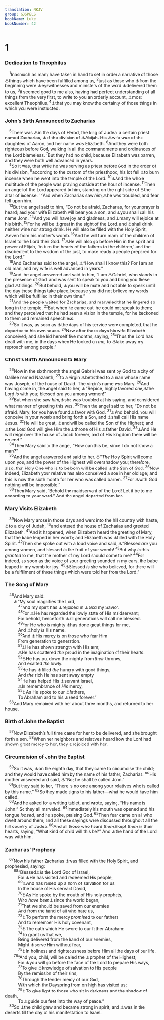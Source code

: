 ```yaml
---
translation: NKJV
group: GOSPELS
bookName: Luke 
bookNumber: 42
---
```


<div class="title"><h1>1</h1><h3>Dedication to Theophilus</h3></div>
<span class="verse lu_1_1"> <sup>1</sup>Inasmuch as many have taken in hand to set in order a narrative of those <a data-toggle="tooltip" data-placement="bottom" title="John 20:31">⚓</a>things which have been fulfilled among us, </span>
<span class="verse lu_1_2"><sup>2</sup>just as those who <a data-toggle="tooltip" data-placement="bottom" title="Mark 1:1; John 15:27; Acts 1:21, 22">⚓</a>from the beginning were <a data-toggle="tooltip" data-placement="bottom" title="Acts 1:2">⚓</a>eyewitnesses and ministers of the word <a data-toggle="tooltip" data-placement="bottom" title="Acts 1:3; 10:39; Heb. 2:3; 1 Pet. 5:1; 2 Pet. 1:16; 1 John 1:1">⚓</a>delivered them to us, </span>
<span class="verse lu_1_3"><sup>3</sup>it seemed good to me also, having had perfect understanding of all things from the very first, to write to you an orderly account, <a data-toggle="tooltip" data-placement="bottom" title="Acts 1:1">⚓</a>most excellent Theophilus, </span>
<span class="verse lu_1_4"><sup>4</sup><a data-toggle="tooltip" data-placement="bottom" title="(John 20:31)">⚓</a>that you may know the certainty of those things in which you were instructed.<br/></span>
<div class="title"><h3>John’s Birth Announced to Zacharias</h3></div>
<span class="verse lu_1_5"> <sup>5</sup>There was <a data-toggle="tooltip" data-placement="bottom" title="Matt. 2:1">⚓</a>in the days of Herod, the king of Judea, a certain priest named Zacharias, <a data-toggle="tooltip" data-placement="bottom" title="1 Chr. 24:1, 10">⚓</a>of the division of <a data-toggle="tooltip" data-placement="bottom" title="Neh. 12:4">⚓</a>Abijah. His <a data-toggle="tooltip" data-placement="bottom" title="Lev. 21:13, 14">⚓</a>wife <i>was</i> of the daughters of Aaron, and her name <i>was</i> Elizabeth. </span>
<span class="verse lu_1_6"><sup>6</sup>And they were both righteous before God, walking in all the commandments and ordinances of the Lord blameless. </span>
<span class="verse lu_1_7"><sup>7</sup>But they had no child, because Elizabeth was barren, and they were both well advanced in years.<br/></span>
<span class="verse lu_1_8"> <sup>8</sup>So it was, that while he was serving as priest before God in the order of his division, </span>
<span class="verse lu_1_9"><sup>9</sup>according to the custom of the priesthood, his lot fell <a data-toggle="tooltip" data-placement="bottom" title="Ex. 30:7, 8; 1 Chr. 23:13; 2 Chr. 29:11">⚓</a>to burn incense when he went into the temple of the Lord. </span>
<span class="verse lu_1_10"><sup>10</sup><a data-toggle="tooltip" data-placement="bottom" title="Lev. 16:17">⚓</a>And the whole multitude of the people was praying outside at the hour of incense. </span>
<span class="verse lu_1_11"><sup>11</sup>Then an angel of the Lord appeared to him, standing on the right side of <a data-toggle="tooltip" data-placement="bottom" title="Ex. 30:1">⚓</a>the altar of incense. </span>
<span class="verse lu_1_12"><sup>12</sup>And when Zacharias saw <i>him,</i><a data-toggle="tooltip" data-placement="bottom" title="Judg. 6:22; Dan. 10:8; Luke 2:9; Acts 10:4; Rev. 1:17">⚓</a>he was troubled, and fear fell upon him.<br/></span>
<span class="verse lu_1_13"> <sup>13</sup>But the angel said to him, “Do not be afraid, Zacharias, for your prayer is heard; and your wife Elizabeth will bear you a son, and <a data-toggle="tooltip" data-placement="bottom" title="Luke 1:57, 60, 63">⚓</a>you shall call his name John. </span>
<span class="verse lu_1_14"><sup>14</sup>And you will have joy and gladness, and <a data-toggle="tooltip" data-placement="bottom" title="Luke 1:58">⚓</a>many will rejoice at his birth. </span>
<span class="verse lu_1_15"><sup>15</sup>For he will be <a data-toggle="tooltip" data-placement="bottom" title="(Luke 7:24–28)">⚓</a>great in the sight of the Lord, and <a data-toggle="tooltip" data-placement="bottom" title="Num. 6:3; Judg. 13:4; Matt. 11:18">⚓</a>shall drink neither wine nor strong drink. He will also be filled with the Holy Spirit, <a data-toggle="tooltip" data-placement="bottom" title="Jer. 1:5; Gal. 1:15">⚓</a>even from his mother’s womb. </span>
<span class="verse lu_1_16"><sup>16</sup>And he will turn many of the children of Israel to the Lord their God. </span>
<span class="verse lu_1_17"><sup>17</sup><a data-toggle="tooltip" data-placement="bottom" title="Mal. 4:5, 6; Matt. 3:2; 11:14; Mark 1:4; 9:12">⚓</a>He will also go before Him in the spirit and power of Elijah, ‘to turn the hearts of the fathers to the children,’ and the disobedient to the wisdom of the just, to make ready a people prepared for the Lord.”<br/></span>
<span class="verse lu_1_18"> <sup>18</sup>And Zacharias said to the angel, <a data-toggle="tooltip" data-placement="bottom" title="Gen. 17:17">⚓</a>“How shall I know this? For I am an old man, and my wife is well advanced in years.”<br/></span>
<span class="verse lu_1_19"> <sup>19</sup>And the angel answered and said to him, “I am <a data-toggle="tooltip" data-placement="bottom" title="Dan. 8:16; (Matt. 18:10); Heb. 1:4">⚓</a>Gabriel, who stands in the presence of God, and was sent to speak to you and bring you these glad <a data-toggle="tooltip" data-placement="bottom" title="Luke 2:10">⚓</a>tidings. </span>
<span class="verse lu_1_20"><sup>20</sup>But behold, <a data-toggle="tooltip" data-placement="bottom" title="Ezek. 3:26; 24:27">⚓</a>you will be mute and not able to speak until the day these things take place, because you did not believe my words which will be fulfilled in their own time.”<br/></span>
<span class="verse lu_1_21"> <sup>21</sup>And the people waited for Zacharias, and marveled that he lingered so long in the temple. </span>
<span class="verse lu_1_22"><sup>22</sup>But when he came out, he could not speak to them; and they perceived that he had seen a vision in the temple, for he beckoned to them and remained speechless.<br/></span>
<span class="verse lu_1_23"> <sup>23</sup>So it was, as soon as <a data-toggle="tooltip" data-placement="bottom" title="2 Kin. 11:5; 1 Chr. 9:25">⚓</a>the days of his service were completed, that he departed to his own house. </span>
<span class="verse lu_1_24"><sup>24</sup>Now after those days his wife Elizabeth conceived; and she hid herself five months, saying, </span>
<span class="verse lu_1_25"><sup>25</sup>“Thus the Lord has dealt with me, in the days when He looked on <i>me,</i> to <a data-toggle="tooltip" data-placement="bottom" title="Gen. 30:23; Is. 4:1; 54:1, 4">⚓</a>take away my reproach among people.”<br/></span>
<div class="title"><h3>Christ’s Birth Announced to Mary</h3></div>
<span class="verse lu_1_26"> <sup>26</sup>Now in the sixth month the angel Gabriel was sent by God to a city of Galilee named Nazareth, </span>
<span class="verse lu_1_27"><sup>27</sup>to a virgin <a data-toggle="tooltip" data-placement="bottom" title="Matt. 1:18; Luke 2:4, 5">⚓</a>betrothed to a man whose name was Joseph, of the house of David. The virgin’s name <i>was</i> Mary. </span>
<span class="verse lu_1_28"><sup>28</sup>And having come in, the angel said to her, <a data-toggle="tooltip" data-placement="bottom" title="Dan. 9:23">⚓</a>“Rejoice, highly favored <i>one,</i><a data-toggle="tooltip" data-placement="bottom" title="Judg. 6:12">⚓</a>the Lord <i>is</i> with you; blessed <i>are</i> you among women!”<br/></span>
<span class="verse lu_1_29"> <sup>29</sup>But when she saw <i>him,</i><a data-toggle="tooltip" data-placement="bottom" title="Luke 1:12">⚓</a>she was troubled at his saying, and considered what manner of greeting this was. </span>
<span class="verse lu_1_30"><sup>30</sup>Then the angel said to her, “Do not be afraid, Mary, for you have found <a data-toggle="tooltip" data-placement="bottom" title="Luke 2:52">⚓</a>favor with God. </span>
<span class="verse lu_1_31"><sup>31</sup><a data-toggle="tooltip" data-placement="bottom" title="Is. 7:14; Matt. 1:21, 25; Gal. 4:4">⚓</a>And behold, you will conceive in your womb and bring forth a Son, and <a data-toggle="tooltip" data-placement="bottom" title="Luke 2:21; (Phil. 2:9–11)">⚓</a>shall call His name Jesus. </span>
<span class="verse lu_1_32"><sup>32</sup>He will be great, <a data-toggle="tooltip" data-placement="bottom" title="Matt. 3:17; 17:5; Mark 5:7; Luke 1:35, 76; 6:35; Acts 7:48">⚓</a>and will be called the Son of the Highest; and <a data-toggle="tooltip" data-placement="bottom" title="2 Sam. 7:12, 13, 16; Ps. 132:11; (Is. 9:6, 7; 16:5; Jer. 23:5)">⚓</a>the Lord God will give Him the <a data-toggle="tooltip" data-placement="bottom" title="2 Sam. 7:14–17; Acts 2:33; 7:55">⚓</a>throne of His <a data-toggle="tooltip" data-placement="bottom" title="Matt. 1:1">⚓</a>father David. </span>
<span class="verse lu_1_33"><sup>33</sup><a data-toggle="tooltip" data-placement="bottom" title="(Dan. 2:44; Obad. 21; Mic. 4:7); John 12:34; (Heb. 1:8); 2 Pet. 1:11">⚓</a>And He will reign over the house of Jacob forever, and of His kingdom there will be no end.”<br/></span>
<span class="verse lu_1_34"> <sup>34</sup>Then Mary said to the angel, “How can this be, since I do not know a man?”<br/></span>
<span class="verse lu_1_35"> <sup>35</sup>And the angel answered and said to her, <a data-toggle="tooltip" data-placement="bottom" title="Matt. 1:20">⚓</a>“<i>The</i> Holy Spirit will come upon you, and the power of the Highest will overshadow you; therefore, also, that Holy One who is to be born will be called <a data-toggle="tooltip" data-placement="bottom" title="Ps. 2:7; Matt. 3:17; 14:33; 17:5; Mark 1:1; John 1:34; 20:31; Acts 8:37; (Rom. 1:1–4; Heb. 1:2, 8)">⚓</a>the Son of God. </span>
<span class="verse lu_1_36"><sup>36</sup>Now indeed, Elizabeth your relative has also conceived a son in her old age; and this is now the sixth month for her who was called barren. </span>
<span class="verse lu_1_37"><sup>37</sup>For <a data-toggle="tooltip" data-placement="bottom" title="Gen. 18:14; Jer. 32:17; Matt. 19:26; Mark 10:27; Rom. 4:21">⚓</a>with God nothing will be impossible.”<br/></span>
<span class="verse lu_1_38"> <sup>38</sup>Then Mary said, “Behold the maidservant of the Lord! Let it be to me according to your word.” And the angel departed from her.<br/></span>
<div class="title"><h3>Mary Visits Elizabeth</h3></div>
<span class="verse lu_1_39"> <sup>39</sup>Now Mary arose in those days and went into the hill country with haste, <a data-toggle="tooltip" data-placement="bottom" title="Josh. 21:9">⚓</a>to a city of Judah, </span>
<span class="verse lu_1_40"><sup>40</sup>and entered the house of Zacharias and greeted Elizabeth. </span>
<span class="verse lu_1_41"><sup>41</sup>And it happened, when Elizabeth heard the greeting of Mary, that the babe leaped in her womb; and Elizabeth was <a data-toggle="tooltip" data-placement="bottom" title="Acts 6:3">⚓</a>filled with the Holy Spirit. </span>
<span class="verse lu_1_42"><sup>42</sup>Then she spoke out with a loud voice and said, <a data-toggle="tooltip" data-placement="bottom" title="Judg. 5:24">⚓</a>“Blessed <i>are</i> you among women, and blessed <i>is</i> the fruit of your womb! </span>
<span class="verse lu_1_43"><sup>43</sup>But why <i>is</i> this <i>granted</i> to me, that the mother of my Lord should come to me? </span>
<span class="verse lu_1_44"><sup>44</sup>For indeed, as soon as the voice of your greeting sounded in my ears, the babe leaped in my womb for joy. </span>
<span class="verse lu_1_45"><sup>45</sup><a data-toggle="tooltip" data-placement="bottom" title="John 20:29">⚓</a>Blessed <i>is</i> she who believed, for there will be a fulfillment of those things which were told her from the Lord.”<br/></span>
<div class="title"><h3>The Song of Mary</h3></div>
<span class="verse lu_1_46"> <sup>46</sup>And Mary said:<br/>  <a data-toggle="tooltip" data-placement="bottom" title="1 Sam. 2:1–10; Ps. 34:2, 3; Hab. 3:18">⚓</a>“My soul magnifies the Lord,<br/></span>
<span class="verse lu_1_47">   <sup>47</sup>And my spirit has <a data-toggle="tooltip" data-placement="bottom" title="Ps. 35:9; Hab. 3:18">⚓</a>rejoiced in <a data-toggle="tooltip" data-placement="bottom" title="1 Tim. 1:1; 2:3; Titus 1:3; 2:10; 3:4; Jude 25">⚓</a>God my Savior.<br/></span>
<span class="verse lu_1_48">   <sup>48</sup>For <a data-toggle="tooltip" data-placement="bottom" title="1 Sam. 1:11; Ps. 138:6">⚓</a>He has regarded the lowly state of His maidservant;<br/>   For behold, henceforth <a data-toggle="tooltip" data-placement="bottom" title="Luke 11:27">⚓</a>all generations will call me blessed.<br/></span>
<span class="verse lu_1_49">   <sup>49</sup>For He who is mighty <a data-toggle="tooltip" data-placement="bottom" title="Ps. 71:19; 126:2, 3">⚓</a>has done great things for me,<br/>   And <a data-toggle="tooltip" data-placement="bottom" title="Ps. 111:9; Rev. 4:8">⚓</a>holy <i>is</i> His name.<br/></span>
<span class="verse lu_1_50">   <sup>50</sup>And <a data-toggle="tooltip" data-placement="bottom" title="Gen. 17:7; Ex. 20:6; 34:6, 7; Ps. 103:17">⚓</a>His mercy <i>is</i> on those who fear Him<br/>   From generation to generation.<br/></span>
<span class="verse lu_1_51">   <sup>51</sup><a data-toggle="tooltip" data-placement="bottom" title="Ps. 98:1; 118:15; Is. 40:10">⚓</a>He has shown strength with His arm;<br/>   <a data-toggle="tooltip" data-placement="bottom" title="Ps. 33:10; (1 Pet. 5:5)">⚓</a>He has scattered <i>the</i> proud in the imagination of their hearts.<br/></span>
<span class="verse lu_1_52">   <sup>52</sup><a data-toggle="tooltip" data-placement="bottom" title="1 Sam. 2:7, 8">⚓</a>He has put down the mighty from <i>their</i> thrones,<br/>   And exalted <i>the</i> lowly.<br/></span>
<span class="verse lu_1_53">   <sup>53</sup>He has <a data-toggle="tooltip" data-placement="bottom" title="(Matt. 5:6)">⚓</a>filled <i>the</i> hungry with good things,<br/>   And <i>the</i> rich He has sent away empty.<br/></span>
<span class="verse lu_1_54">   <sup>54</sup>He has helped His <a data-toggle="tooltip" data-placement="bottom" title="Is. 41:8">⚓</a>servant Israel,<br/>   <a data-toggle="tooltip" data-placement="bottom" title="Ps. 98:3; (Jer. 31:3)">⚓</a>In remembrance of <i>His</i> mercy,<br/></span>
<span class="verse lu_1_55">   <sup>55</sup><a data-toggle="tooltip" data-placement="bottom" title="Gen. 17:19; Ps. 132:11; (Gal. 3:16)">⚓</a>As He spoke to our <a data-toggle="tooltip" data-placement="bottom" title="(Rom. 11:28)">⚓</a>fathers,<br/>   To Abraham and to his <a data-toggle="tooltip" data-placement="bottom" title="Gen. 17:7">⚓</a>seed forever.”<br/></span>
<span class="verse lu_1_56"> <sup>56</sup>And Mary remained with her about three months, and returned to her house.<br/></span>
<div class="title"><h3>Birth of John the Baptist</h3></div>
<span class="verse lu_1_57"> <sup>57</sup>Now Elizabeth’s full time came for her to be delivered, and she brought forth a son. </span>
<span class="verse lu_1_58"><sup>58</sup>When her neighbors and relatives heard how the Lord had shown great mercy to her, they <a data-toggle="tooltip" data-placement="bottom" title="(Rom. 12:15)">⚓</a>rejoiced with her.<br/></span>
<div class="title"><h3>Circumcision of John the Baptist</h3></div>
<span class="verse lu_1_59"> <sup>59</sup>So it was, <a data-toggle="tooltip" data-placement="bottom" title="Gen. 17:12; Lev. 12:3; Luke 2:21; Phil. 3:5">⚓</a>on the eighth day, that they came to circumcise the child; and they would have called him by the name of his father, Zacharias. </span>
<span class="verse lu_1_60"><sup>60</sup>His mother answered and said, <a data-toggle="tooltip" data-placement="bottom" title="Luke 1:13, 63">⚓</a>“No; he shall be called John.”<br/></span>
<span class="verse lu_1_61"> <sup>61</sup>But they said to her, “There is no one among your relatives who is called by this name.” </span>
<span class="verse lu_1_62"><sup>62</sup>So they made signs to his father—what he would have him called.<br/></span>
<span class="verse lu_1_63"> <sup>63</sup>And he asked for a writing tablet, and wrote, saying, “His name is John.” So they all marveled. </span>
<span class="verse lu_1_64"><sup>64</sup>Immediately his mouth was opened and his tongue <i>loosed,</i> and he spoke, praising God. </span>
<span class="verse lu_1_65"><sup>65</sup>Then fear came on all who dwelt around them; and all these sayings were discussed throughout all the hill country of Judea. </span>
<span class="verse lu_1_66"><sup>66</sup>And all those who heard <i>them</i><a data-toggle="tooltip" data-placement="bottom" title="Luke 2:19">⚓</a>kept <i>them</i> in their hearts, saying, “What kind of child will this be?” And <a data-toggle="tooltip" data-placement="bottom" title="Gen. 39:2; Acts 11:21">⚓</a>the hand of the Lord was with him.<br/></span>
<div class="title"><h3>Zacharias’ Prophecy</h3></div>
<span class="verse lu_1_67"> <sup>67</sup>Now his father Zacharias <a data-toggle="tooltip" data-placement="bottom" title="Joel 2:28">⚓</a>was filled with the Holy Spirit, and prophesied, saying:<br/></span>
<span class="verse lu_1_68">  <sup>68</sup>“Blessed<a data-toggle="tooltip" data-placement="bottom" title="1 Kin. 1:48; Ps. 106:48">⚓</a><i>is</i> the Lord God of Israel,<br/>   For <a data-toggle="tooltip" data-placement="bottom" title="Ex. 3:16">⚓</a>He has visited and redeemed His people,<br/></span>
<span class="verse lu_1_69">   <sup>69</sup><a data-toggle="tooltip" data-placement="bottom" title="2 Sam. 22:3; Ps. 132:17; Ezek. 29:21">⚓</a>And has raised up a horn of salvation for us<br/>   In the house of His servant David,<br/></span>
<span class="verse lu_1_70">   <sup>70</sup><a data-toggle="tooltip" data-placement="bottom" title="Jer. 23:5; Rom. 1:2">⚓</a>As He spoke by the mouth of His holy prophets,<br/>   Who <i>have</i> <i>been</i><a data-toggle="tooltip" data-placement="bottom" title="Acts 3:21">⚓</a>since the world began,<br/></span>
<span class="verse lu_1_71">   <sup>71</sup>That we should be saved from our enemies<br/>   And from the hand of all who hate us,<br/></span>
<span class="verse lu_1_72">   <sup>72</sup><a data-toggle="tooltip" data-placement="bottom" title="Lev. 26:42">⚓</a>To perform the mercy <i>promised</i> to our fathers<br/>   And to remember His holy covenant,<br/></span>
<span class="verse lu_1_73">   <sup>73</sup><a data-toggle="tooltip" data-placement="bottom" title="Gen. 12:3; 22:16–18; (Heb. 6:13)">⚓</a>The oath which He swore to our father Abraham:<br/></span>
<span class="verse lu_1_74">   <sup>74</sup>To grant us that we,<br/>   Being delivered from the hand of our enemies,<br/>   Might <a data-toggle="tooltip" data-placement="bottom" title="(Rom. 6:18; Heb. 9:14)">⚓</a>serve Him without fear,<br/></span>
<span class="verse lu_1_75">   <sup>75</sup><a data-toggle="tooltip" data-placement="bottom" title="Jer. 32:39; (Eph. 4:24; 2 Thess. 2:13)">⚓</a>In holiness and righteousness before Him all the days of our life.<br/></span>
<span class="verse lu_1_76">  <sup>76</sup>“And you, child, will be called the <a data-toggle="tooltip" data-placement="bottom" title="Matt. 3:3; 11:9; Mark 3:2, 3; Luke 3:4; John 1:23">⚓</a>prophet of the Highest;<br/>   For <a data-toggle="tooltip" data-placement="bottom" title="Is. 40:3; Mal. 3:1; Matt. 11:10">⚓</a>you will go before the face of the Lord to prepare His ways,<br/></span>
<span class="verse lu_1_77">   <sup>77</sup>To give <a data-toggle="tooltip" data-placement="bottom" title="(Jer. 31:34; Mark 1:4); Luke 3:3">⚓</a>knowledge of salvation to His people<br/>   By the remission of their sins,<br/></span>
<span class="verse lu_1_78">   <sup>78</sup>Through the tender mercy of our God,<br/>   With which the Dayspring from on high has visited us;<br/></span>
<span class="verse lu_1_79">   <sup>79</sup><a data-toggle="tooltip" data-placement="bottom" title="Is. 9:2; Matt. 4:16; (Acts 26:18; 2 Cor. 4:6; Eph. 5:14)">⚓</a>To give light to those who sit in darkness and the shadow of death,<br/>   To <a data-toggle="tooltip" data-placement="bottom" title="(John 10:4; 14:27; 16:33)">⚓</a>guide our feet into the way of peace.”<br/></span>
<span class="verse lu_1_80"> <sup>80</sup>So <a data-toggle="tooltip" data-placement="bottom" title="Luke 2:40">⚓</a>the child grew and became strong in spirit, and <a data-toggle="tooltip" data-placement="bottom" title="Matt. 3:1">⚓</a>was in the deserts till the day of his manifestation to Israel.<br/></span>
